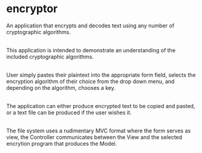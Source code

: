# encryptor
An application that encrypts and decodes text using any number of cryptographic algorithms.</br></br>

This application is intended to demonstrate an understanding of the included cryptographic algorithms.</br></br>

User simply pastes their plaintext into the appropriate form field, selects the encryption algorithm of their choice from the drop down menu, and depending on the algorithm, chooses a key.</br></br>

The application can either produce encrypted text to be copied and pasted, or a text file can be produced if the user wishes it.</br></br>

The file system uses a rudimentary MVC format where the form serves as view, the Controller communicates between the View and the selected encrytion program that produces the Model.
